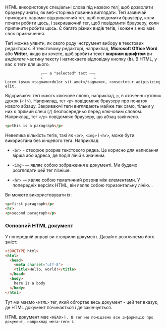 
HTML використовує спеціальні слова під назвою _тегі_, щоб дозволити браузеру знати, як веб-сторінка повинна виглядати. Тегі зазвичай приходять парами: відкриваючий тег, щоб повідомити браузеру, коли почати робити щось, і закриваючий тег, щоб повідомити браузеру, коли припинити робити щось. Є багато різних видів тегів, і кожен з них має своє призначення.

Тегі можна уявити, як свого роду інструмент вибору в текстових редакторах. В текстовому редакторі, наприклад, **Microsoft Office Word** або **Writer**, якщо ви хочете, щоб зробити текст **жирним шрифтом** ви _виділяєте_ частину тексту і натискаєте відповідну кнопку (**b**). В HTML, у вас є теги для цього.

```
                ┌── a "selected" text ──┐
                ↓                       ↓
Lorem ipsum <tagname>dolor sit amet</tagname>, consectetur adipisicing elit.
```

Відкриваючі тегі мають ключове слово, наприклад, `p`, в оточенні кутових дужок (`<` і `>`). Наприклад, тег `<p>` повідомляє браузеру про початок нового абзацу. Закриваючі теги виглядають майже так само, тільки у них є прямий слеш (`/`) безпосередньо перед ключовим словом. Наприклад, тег `</p>` повідомляє браузеру, що абзац закінчено.

```html
<p>this is a paragraph</p>
```

Невелика кількість тегів, такі як `<br>`, `<img>` і `<hr>`, може бути використана без кінцевого тега. Наприклад:

* `<br>` - створює розрив текстового рядка. Це корисно для написання вірша або адреса, де поділ ліній є значним.

* `<img>` — являє собою зображення в документі. Ми будемо розглядати цей тег пізніше.
* `<hr>` — являє собою тематичний розрив між елементами. У попередніх версіях HTML, він являє собою горизонтальну лінію.
.

Ви можете використовувати їх:

```html
<p>first paragraph</p>
<hr>
<p>second paragraph</p>
```

### Основний HTML документ

У попередній вправі ви створили документ. Давайте розглянемо його зміст:

```html
<!DOCTYPE html>
<html>
  <head>
    <meta charset="utf-8">
    <title>Hello, world!</title>
  </head>
  <body>
    here is a body
  </body>
</html>
```

Тут ми маємо `<HTML>` тег, який обгортає весь документ - цей тег вказує, де HTML документ починається і де закінчується.

HTML документ має `<HEAD>` і <BODY>`. В `<HEAD>` тег ми поміщаємо всю інформацію про документ, наприклад мета-теги і `<TITLE>`. Зміст `<TITLE>` буде відображатися в верхній частині браузера цього документа. В `<BODY>` ми поміщаємо все, що ми хочемо показати у вікні браузера: заголовки, текст, зображення і т.і.

Можливо, у вас виникає питання: Що таке `<meta charset="utf-8">`. Це спеціальний тег - _мета_-тег. Мета-теги використовуються для опису документа.  Безпосередньо цей тег означає, що ми хочемо використовувати `UTF-8` кодування для нашого документа.

## Завдання

У вас вже є HTML-документ. Додайте в `<body>` два абзаци ( `<p>`) з будь-яким текстом. Будь ласка, розділити ці абзаци горизонтальною лінією ( `<hr>` тег).

Не забудьте перевірити ваше рішення, запустіть `learnyouhtml verify`.

---
